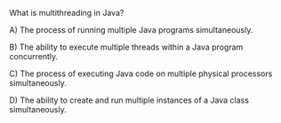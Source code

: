 What is multithreading in Java?

A) The process of running multiple Java programs simultaneously.

B) The ability to execute multiple threads within a Java program concurrently.

C) The process of executing Java code on multiple physical processors simultaneously.

D) The ability to create and run multiple instances of a Java class simultaneously.
